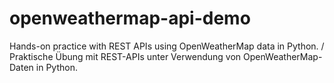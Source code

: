 # openweathermap-api-demo
Hands-on practice with REST APIs using OpenWeatherMap data in Python. / Praktische Übung mit REST-APIs unter Verwendung von OpenWeatherMap-Daten in Python.
